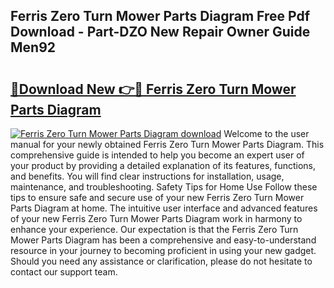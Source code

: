 ## Ferris Zero Turn Mower Parts Diagram Free Pdf Download - Part-DZO New Repair Owner Guide Men92

# <h2><a href="http://dfm60l0.blite.top/?on=Ferris+Zero+Turn+Mower+Parts+Diagram">🔗Download New 👉🔴 Ferris Zero Turn Mower Parts Diagram</a></h2>

[![Ferris Zero Turn Mower Parts Diagram download](https://i.imgur.com/lujVjoI.png)](http://dfm60l0.blite.top/?on=Ferris+Zero+Turn+Mower+Parts+Diagram)
Welcome to the user manual for your newly obtained Ferris Zero Turn Mower Parts Diagram. This comprehensive guide is intended to help you become an expert user of your product by providing a detailed explanation of its features, functions, and benefits. You will find clear instructions for installation, usage, maintenance, and troubleshooting. Safety Tips for Home Use Follow these tips to ensure safe and secure use of your new Ferris Zero Turn Mower Parts Diagram at home. The intuitive user interface and advanced features of your new Ferris Zero Turn Mower Parts Diagram work in harmony to enhance your experience. Our expectation is that the Ferris Zero Turn Mower Parts Diagram has been a comprehensive and easy-to-understand resource in your journey to becoming proficient in using your new gadget. Should you need any assistance or clarification, please do not hesitate to contact our support team.
